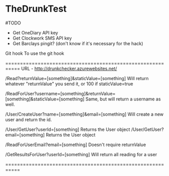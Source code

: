 TheDrunkTest
============

#TODO
* Get OneDiary API key
* Get Clockwork SMS API key
* Get Barclays pingit? (don't know if it's necessary for the hack)

Git hook
	To use the git hook



===========================================================
URL - http://drunkchecker.azurewebsites.net/

/Read?returnValue=[something]&staticValue=[something]						Will return whatever "returnValue" you send it, or 100 if staticValue=true

/ReadForUser?username=[something]&returnValue=[something]&staticValue=[something]		Same, but will return a username as well.

/User/CreateUser?name=[something]&email=[something]					Will create a new user and return the id.

/User/GetUser?userId=[something]				Returns the User object
/User/GetUser?email=[something]				Returns the User object

/ReadForUserEmail?email=[something]					Doesn't require returnValue

/GetResultsForUser?userId=[something]				Will return all reading for a user

===========================================================